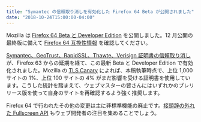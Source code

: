 ```yaml
---
title: "Symantec の信頼取り消しを有効化した Firefox 64 Beta が公開されました"
date: "2018-10-24T15:00:00-04:00"
---
```

Mozilla は [Firefox 64 Beta と Developer Edition](https://www.mozilla.org/firefox/channel/desktop/) を公開しました。12 月公開の最終版に備えて [Firefox 64 互換性情報](https://www.fxsitecompat.dev/ja/releases/64/) を確認してください。

[Symantec、GeoTrust、RapidSSL、Thawte、Verisign 証明書の信頼取り消し](https://www.fxsitecompat.dev/ja/docs/2018/symantec-geotrust-rapidssl-thawte-verisign-certificates-will-all-be-distrusted-in-october-2018/) が、Firefox 63 からの延期を経て、この最新 Beta と Developer Edition で有効化されました。Mozilla の [TLS Canary](http://tlscanary-plot-8e95d89854d73f4d.elb.us-west-2.amazonaws.com/) によれば、本稿執筆時点で、上位 1,000 サイトの 1%、上位 100 サイトの 4% がまだ影響を受ける証明書を使用しています。こうした統計を踏まえて、ウェブマスターの皆さんにはいずれかのプレリリース版を使って自身のサイトを再確認するよう強く推奨します。

Firefox 64 で行われたその他の変更は主に非標準機能の廃止です。[接頭辞の外れた Fullscreen API](https://www.fxsitecompat.dev/ja/docs/2018/fullscreen-api-has-been-unprefixed/) もウェブ開発者の注目を集めることでしょう。
